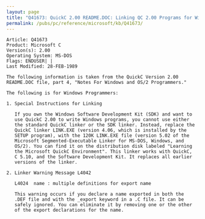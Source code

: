 ```yaml
---
layout: page
title: "Q41673: QuickC 2.00 README.DOC: Linking QC 2.00 Programs for Windows"
permalink: /pubs/pc/reference/microsoft/kb/Q41673/
---
```


	Article: Q41673
	Product: Microsoft C
	Version(s): 2.00
	Operating System: MS-DOS
	Flags: ENDUSER| |
	Last Modified: 28-FEB-1989
	
	The following information is taken from the QuickC Version 2.00
	README.DOC file, part 4, "Notes For Windows and OS/2 Programmers."
	
	The following is for Windows Programmers:
	
	1. Special Instructions for Linking
	
	   If you own the Windows Software Development Kit (SDK) and want to
	   use QuickC 2.00 to write Windows programs, you cannot use either
	   the standard QuickC linker or the SDK linker. Instead, replace the
	   QuickC linker LINK.EXE (version 4.06, which is installed by the
	   SETUP program), with the 120K LINK.EXE file (version 5.02 of the
	   Microsoft Segmented-Executable Linker for MS-DOS, Windows, and
	   OS/2). You can find it on the distribution disk labeled "Learning
	   the Microsoft QuickC Environment". This linker works with QuickC,
	   C 5.10, and the Software Development Kit. It replaces all earlier
	   versions of the linker.
	
	2. Linker Warning Message L4042
	
	   L4024  name : multiple definitions for export name
	
	   This warning occurs if you declare a name exported in both the
	   .DEF file and with the _export keyword in a .C file. It can be
	   safely ignored. You can eliminate it by removing one or the other
	   of the export declarations for the name.
